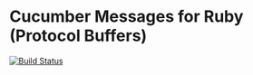 # Cucumber Messages for Ruby (Protocol Buffers)

[![Build Status](https://travis-ci.org/cucumber/cucumber-messages-ruby.svg?branch=master)](https://travis-ci.org/cucumber/cucumber-messages-ruby)
